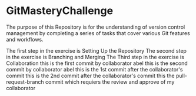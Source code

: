 # GitMasteryChallenge
The purpose of this Repository is for the understanding of version control management by completing a series of tasks that cover various Git features and workflows.

The first step in the exercise is Setting Up the Repository
The second step in the exercise is  Branching and Merging
The Third step in the exercise is Collaboration
this is the first commit by collaborator abel
this is the second commit by collaborator abel
this is the 1st commit after the collaborator's commit
this is the 2nd commit after the collaborator's commit
this the pull-request-branch commit which requiers the review and approve  of my collaborator 

